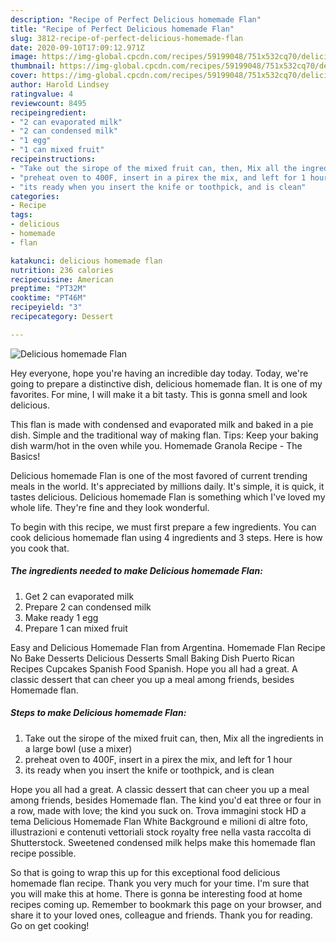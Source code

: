 ```yaml
---
description: "Recipe of Perfect Delicious homemade Flan"
title: "Recipe of Perfect Delicious homemade Flan"
slug: 3812-recipe-of-perfect-delicious-homemade-flan
date: 2020-09-10T17:09:12.971Z
image: https://img-global.cpcdn.com/recipes/59199048/751x532cq70/delicious-homemade-flan-recipe-main-photo.jpg
thumbnail: https://img-global.cpcdn.com/recipes/59199048/751x532cq70/delicious-homemade-flan-recipe-main-photo.jpg
cover: https://img-global.cpcdn.com/recipes/59199048/751x532cq70/delicious-homemade-flan-recipe-main-photo.jpg
author: Harold Lindsey
ratingvalue: 4
reviewcount: 8495
recipeingredient:
- "2 can evaporated milk"
- "2 can condensed milk"
- "1 egg"
- "1 can mixed fruit"
recipeinstructions:
- "Take out the sirope of the mixed fruit can, then, Mix all the ingredients in a large bowl (use a mixer)"
- "preheat oven to 400F, insert in a pirex the mix, and left for 1 hour"
- "its ready when you insert the knife or toothpick, and is clean"
categories:
- Recipe
tags:
- delicious
- homemade
- flan

katakunci: delicious homemade flan 
nutrition: 236 calories
recipecuisine: American
preptime: "PT32M"
cooktime: "PT46M"
recipeyield: "3"
recipecategory: Dessert

---
```



![Delicious homemade Flan](https://img-global.cpcdn.com/recipes/59199048/751x532cq70/delicious-homemade-flan-recipe-main-photo.jpg)

Hey everyone, hope you're having an incredible day today. Today, we're going to prepare a distinctive dish, delicious homemade flan. It is one of my favorites. For mine, I will make it a bit tasty. This is gonna smell and look delicious.

This flan is made with condensed and evaporated milk and baked in a pie dish. Simple and the traditional way of making flan. Tips: Keep your baking dish warm/hot in the oven while you. Homemade Granola Recipe - The Basics!

Delicious homemade Flan is one of the most favored of current trending meals in the world. It's appreciated by millions daily. It's simple, it is quick, it tastes delicious. Delicious homemade Flan is something which I've loved my whole life. They're fine and they look wonderful.


To begin with this recipe, we must first prepare a few ingredients. You can cook delicious homemade flan using 4 ingredients and 3 steps. Here is how you cook that.

<!--inarticleads1-->

##### The ingredients needed to make Delicious homemade Flan:

1. Get 2 can evaporated milk
1. Prepare 2 can condensed milk
1. Make ready 1 egg
1. Prepare 1 can mixed fruit


Easy and Delicious Homemade Flan from Argentina. Homemade Flan Recipe No Bake Desserts Delicious Desserts Small Baking Dish Puerto Rican Recipes Cupcakes Spanish Food Spanish. Hope you all had a great. A classic dessert that can cheer you up a meal among friends, besides Homemade flan. 

<!--inarticleads2-->

##### Steps to make Delicious homemade Flan:

1. Take out the sirope of the mixed fruit can, then, Mix all the ingredients in a large bowl (use a mixer)
1. preheat oven to 400F, insert in a pirex the mix, and left for 1 hour
1. its ready when you insert the knife or toothpick, and is clean


Hope you all had a great. A classic dessert that can cheer you up a meal among friends, besides Homemade flan. The kind you&#39;d eat three or four in a row, made with love; the kind you suck on. Trova immagini stock HD a tema Delicious Homemade Flan White Background e milioni di altre foto, illustrazioni e contenuti vettoriali stock royalty free nella vasta raccolta di Shutterstock. Sweetened condensed milk helps make this homemade flan recipe possible. 

So that is going to wrap this up for this exceptional food delicious homemade flan recipe. Thank you very much for your time. I'm sure that you will make this at home. There is gonna be interesting food at home recipes coming up. Remember to bookmark this page on your browser, and share it to your loved ones, colleague and friends. Thank you for reading. Go on get cooking!
